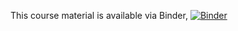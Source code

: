 This course material is available via Binder, [![Binder](https://mybinder.org/badge_logo.svg)](https://mybinder.org/v2/gh/anangsahroni/2020_Praktikum-Metode-Komputasi/master)
